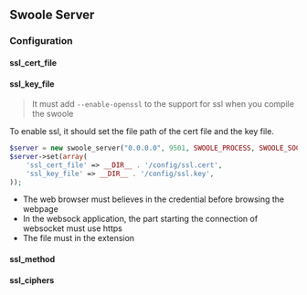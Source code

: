 ## Swoole Server

### Configuration

#### ssl_cert_file
#### ssl_key_file

> It must add `--enable-openssl` to the support for ssl when you compile the swoole

To enable ssl, it should set the file path of the cert file and the key file.

```php
$server = new swoole_server("0.0.0.0", 9501, SWOOLE_PROCESS, SWOOLE_SOCK_TCP | SWOOLE_SSL);
$server->set(array(
    'ssl_cert_file' => __DIR__ . '/config/ssl.cert',
    'ssl_key_file' => __DIR__ . '/config/ssl.key',
));
```

 - The web browser must believes in the credential before browsing the webpage
 - In the websock application, the part starting the connection of websocket must use https
 - The file must in the extension 

#### ssl_method

#### ssl_ciphers
